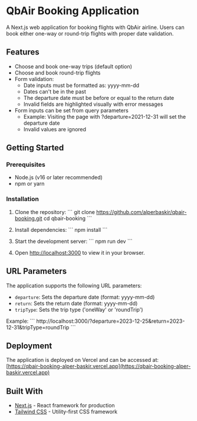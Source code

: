 # QbAir Booking Application

A Next.js web application for booking flights with QbAir airline. Users can book either one-way or round-trip flights with proper date validation.

## Features

- Choose and book one-way trips (default option)
- Choose and book round-trip flights
- Form validation:
  - Date inputs must be formatted as: yyyy-mm-dd
  - Dates can't be in the past
  - The departure date must be before or equal to the return date
  - Invalid fields are highlighted visually with error messages
- Form inputs can be set from query parameters
  - Example: Visiting the page with ?departure=2021-12-31 will set the departure date
  - Invalid values are ignored

## Getting Started

### Prerequisites

- Node.js (v16 or later recommended)
- npm or yarn

### Installation

1. Clone the repository:
   \`\`\`
   git clone https://github.com/alperbaskir/qbair-booking.git
   cd qbair-booking
   \`\`\`

2. Install dependencies:
   \`\`\`
   npm install
   \`\`\`

3. Start the development server:
   \`\`\`
   npm run dev
   \`\`\`

4. Open [http://localhost:3000](http://localhost:3000) to view it in your browser.

## URL Parameters

The application supports the following URL parameters:

- `departure`: Sets the departure date (format: yyyy-mm-dd)
- `return`: Sets the return date (format: yyyy-mm-dd)
- `tripType`: Sets the trip type ('oneWay' or 'roundTrip')

Example:
\`\`\`
http://localhost:3000/?departure=2023-12-25&return=2023-12-31&tripType=roundTrip
\`\`\`

## Deployment

The application is deployed on Vercel and can be accessed at:
[https://qbair-booking-alper-baskir.vercel.app](https://qbair-booking-alper-baskir.vercel.app)

## Built With

- [Next.js](https://nextjs.org/) - React framework for production
- [Tailwind CSS](https://tailwindcss.com/) - Utility-first CSS framework
